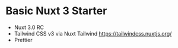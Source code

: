 # Basic Nuxt 3 Starter

- Nuxt 3.0 RC
- Tailwind CSS v3 via Nuxt Tailwind https://tailwindcss.nuxtjs.org/
- Prettier
